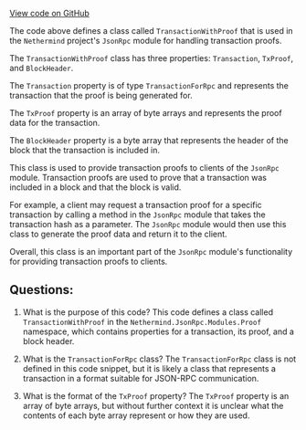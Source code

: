 [View code on GitHub](https://github.com/NethermindEth/nethermind/src/Nethermind/Nethermind.JsonRpc/Modules/Proof/TransactionWithProof.cs)

The code above defines a class called `TransactionWithProof` that is used in the `Nethermind` project's `JsonRpc` module for handling transaction proofs. 

The `TransactionWithProof` class has three properties: `Transaction`, `TxProof`, and `BlockHeader`. 

The `Transaction` property is of type `TransactionForRpc` and represents the transaction that the proof is being generated for. 

The `TxProof` property is an array of byte arrays and represents the proof data for the transaction. 

The `BlockHeader` property is a byte array that represents the header of the block that the transaction is included in. 

This class is used to provide transaction proofs to clients of the `JsonRpc` module. Transaction proofs are used to prove that a transaction was included in a block and that the block is valid. 

For example, a client may request a transaction proof for a specific transaction by calling a method in the `JsonRpc` module that takes the transaction hash as a parameter. The `JsonRpc` module would then use this class to generate the proof data and return it to the client. 

Overall, this class is an important part of the `JsonRpc` module's functionality for providing transaction proofs to clients.
## Questions: 
 1. What is the purpose of this code?
   This code defines a class called `TransactionWithProof` in the `Nethermind.JsonRpc.Modules.Proof` namespace, which contains properties for a transaction, its proof, and a block header.

2. What is the `TransactionForRpc` class?
   The `TransactionForRpc` class is not defined in this code snippet, but it is likely a class that represents a transaction in a format suitable for JSON-RPC communication.

3. What is the format of the `TxProof` property?
   The `TxProof` property is an array of byte arrays, but without further context it is unclear what the contents of each byte array represent or how they are used.